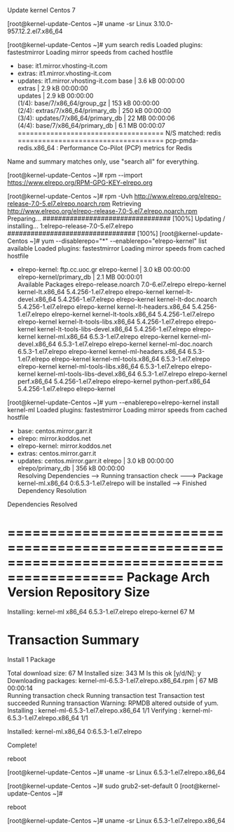 Update kernel Centos 7


[root@kernel-update-Centos ~]#  uname -sr
Linux 3.10.0-957.12.2.el7.x86_64


[root@kernel-update-Centos ~]# yum search redis
Loaded plugins: fastestmirror
Loading mirror speeds from cached hostfile
 * base: it1.mirror.vhosting-it.com
 * extras: it1.mirror.vhosting-it.com
 * updates: it1.mirror.vhosting-it.com
base                                                                 | 3.6 kB  00:00:00     
extras                                                               | 2.9 kB  00:00:00     
updates                                                              | 2.9 kB  00:00:00     
(1/4): base/7/x86_64/group_gz                                        | 153 kB  00:00:00     
(2/4): extras/7/x86_64/primary_db                                    | 250 kB  00:00:00     
(3/4): updates/7/x86_64/primary_db                                   |  22 MB  00:00:06     
(4/4): base/7/x86_64/primary_db                                      | 6.1 MB  00:00:07     
==================================== N/S matched: redis ====================================
pcp-pmda-redis.x86_64 : Performance Co-Pilot (PCP) metrics for Redis

  Name and summary matches only, use "search all" for everything.


[root@kernel-update-Centos ~]# rpm --import https://www.elrepo.org/RPM-GPG-KEY-elrepo.org


[root@kernel-update-Centos ~]# rpm -Uvh http://www.elrepo.org/elrepo-release-7.0-5.el7.elrepo.noarch.rpm
Retrieving http://www.elrepo.org/elrepo-release-7.0-5.el7.elrepo.noarch.rpm
Preparing...                          ################################# [100%]
Updating / installing...
   1:elrepo-release-7.0-5.el7.elrepo  ################################# [100%]
[root@kernel-update-Centos ~]# yum --disablerepo="*" --enablerepo="elrepo-kernel" list available
Loaded plugins: fastestmirror
Loading mirror speeds from cached hostfile
 * elrepo-kernel: ftp.cc.uoc.gr
elrepo-kernel                                                        | 3.0 kB  00:00:00     
elrepo-kernel/primary_db                                             | 2.1 MB  00:00:01     
Available Packages
elrepo-release.noarch                         7.0-6.el7.elrepo                 elrepo-kernel
kernel-lt.x86_64                              5.4.256-1.el7.elrepo             elrepo-kernel
kernel-lt-devel.x86_64                        5.4.256-1.el7.elrepo             elrepo-kernel
kernel-lt-doc.noarch                          5.4.256-1.el7.elrepo             elrepo-kernel
kernel-lt-headers.x86_64                      5.4.256-1.el7.elrepo             elrepo-kernel
kernel-lt-tools.x86_64                        5.4.256-1.el7.elrepo             elrepo-kernel
kernel-lt-tools-libs.x86_64                   5.4.256-1.el7.elrepo             elrepo-kernel
kernel-lt-tools-libs-devel.x86_64             5.4.256-1.el7.elrepo             elrepo-kernel
kernel-ml.x86_64                              6.5.3-1.el7.elrepo               elrepo-kernel
kernel-ml-devel.x86_64                        6.5.3-1.el7.elrepo               elrepo-kernel
kernel-ml-doc.noarch                          6.5.3-1.el7.elrepo               elrepo-kernel
kernel-ml-headers.x86_64                      6.5.3-1.el7.elrepo               elrepo-kernel
kernel-ml-tools.x86_64                        6.5.3-1.el7.elrepo               elrepo-kernel
kernel-ml-tools-libs.x86_64                   6.5.3-1.el7.elrepo               elrepo-kernel
kernel-ml-tools-libs-devel.x86_64             6.5.3-1.el7.elrepo               elrepo-kernel
perf.x86_64                                   5.4.256-1.el7.elrepo             elrepo-kernel
python-perf.x86_64                            5.4.256-1.el7.elrepo             elrepo-kernel



[root@kernel-update-Centos ~]# yum --enablerepo=elrepo-kernel install kernel-ml
Loaded plugins: fastestmirror
Loading mirror speeds from cached hostfile
 * base: centos.mirror.garr.it
 * elrepo: mirror.koddos.net
 * elrepo-kernel: mirror.koddos.net
 * extras: centos.mirror.garr.it
 * updates: centos.mirror.garr.it
elrepo                                                               | 3.0 kB  00:00:00     
elrepo/primary_db                                                    | 356 kB  00:00:00     
Resolving Dependencies
--> Running transaction check
---> Package kernel-ml.x86_64 0:6.5.3-1.el7.elrepo will be installed
--> Finished Dependency Resolution

Dependencies Resolved

============================================================================================
 Package           Arch           Version                       Repository             Size
============================================================================================
Installing:
 kernel-ml         x86_64         6.5.3-1.el7.elrepo            elrepo-kernel          67 M

Transaction Summary
============================================================================================
Install  1 Package

Total download size: 67 M
Installed size: 343 M
Is this ok [y/d/N]: y
Downloading packages:
kernel-ml-6.5.3-1.el7.elrepo.x86_64.rpm                              |  67 MB  00:00:14     
Running transaction check
Running transaction test
Transaction test succeeded
Running transaction
Warning: RPMDB altered outside of yum.
  Installing : kernel-ml-6.5.3-1.el7.elrepo.x86_64                                      1/1
  Verifying  : kernel-ml-6.5.3-1.el7.elrepo.x86_64                                      1/1

Installed:
  kernel-ml.x86_64 0:6.5.3-1.el7.elrepo                                                     

Complete!

reboot

[root@kernel-update-Centos ~]#  uname -sr
Linux 6.5.3-1.el7.elrepo.x86_64


[root@kernel-update-Centos ~]# sudo grub2-set-default 0
[root@kernel-update-Centos ~]#

reboot

[root@kernel-update-Centos ~]#  uname -sr
Linux 6.5.3-1.el7.elrepo.x86_64
